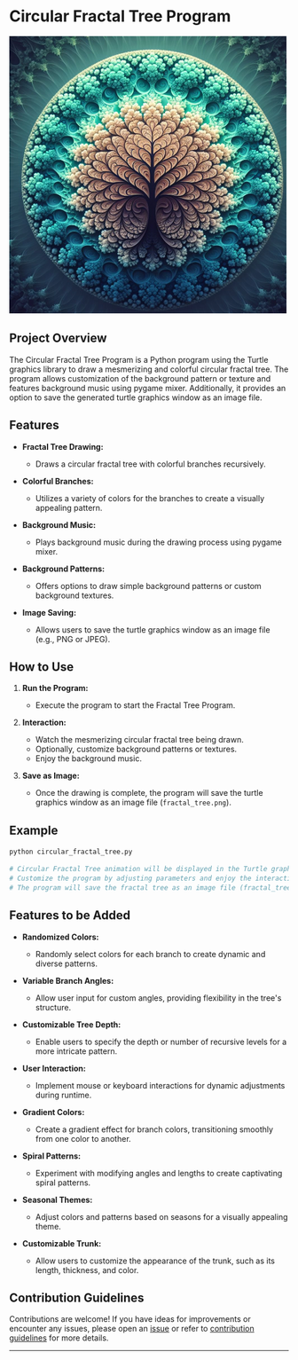# Circular Fractal Tree Program

![Fractal Tree](image.png)

## Project Overview

The Circular Fractal Tree Program is a Python program using the Turtle graphics library to draw a mesmerizing and colorful circular fractal tree. The program allows customization of the background pattern or texture and features background music using pygame mixer. Additionally, it provides an option to save the generated turtle graphics window as an image file.

## Features

- **Fractal Tree Drawing:**

  - Draws a circular fractal tree with colorful branches recursively.

- **Colorful Branches:**

  - Utilizes a variety of colors for the branches to create a visually appealing pattern.

- **Background Music:**

  - Plays background music during the drawing process using pygame mixer.

- **Background Patterns:**

  - Offers options to draw simple background patterns or custom background textures.

- **Image Saving:**
  - Allows users to save the turtle graphics window as an image file (e.g., PNG or JPEG).

## How to Use

1. **Run the Program:**

   - Execute the program to start the Fractal Tree Program.

2. **Interaction:**

   - Watch the mesmerizing circular fractal tree being drawn.
   - Optionally, customize background patterns or textures.
   - Enjoy the background music.

3. **Save as Image:**
   - Once the drawing is complete, the program will save the turtle graphics window as an image file (`fractal_tree.png`).

## Example

```bash
python circular_fractal_tree.py
```

```python
# Circular Fractal Tree animation will be displayed in the Turtle graphics window.
# Customize the program by adjusting parameters and enjoy the interactive experience.
# The program will save the fractal tree as an image file (fractal_tree.png) upon completion.
```

## Features to be Added

- **Randomized Colors:**

   - Randomly select colors for each branch to create dynamic and diverse patterns.

- **Variable Branch Angles:**

   - Allow user input for custom angles, providing flexibility in the tree's structure.

- **Customizable Tree Depth:**

   - Enable users to specify the depth or number of recursive levels for a more intricate pattern.

- **User Interaction:**

   - Implement mouse or keyboard interactions for dynamic adjustments during runtime.

- **Gradient Colors:**

   - Create a gradient effect for branch colors, transitioning smoothly from one color to another.

- **Spiral Patterns:**

   - Experiment with modifying angles and lengths to create captivating spiral patterns.

- **Seasonal Themes:**

   - Adjust colors and patterns based on seasons for a visually appealing theme.

- **Customizable Trunk:**

   - Allow users to customize the appearance of the trunk, such as its length, thickness, and color.

## Contribution Guidelines

Contributions are welcome! If you have ideas for improvements or encounter any issues, please open an [issue](https://github.com/vrm-piyush/Acronym/issues) or refer to [contribution guidelines](../CONTRIBUTING.md) for more details.

---
